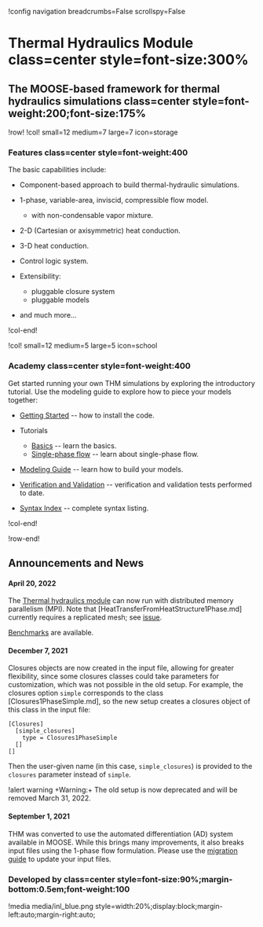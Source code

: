 !config navigation breadcrumbs=False scrollspy=False

# Thermal Hydraulics Module class=center style=font-size:300%

## The MOOSE-based framework for thermal hydraulics simulations class=center style=font-weight:200;font-size:175%


!row!
!col! small=12 medium=7 large=7 icon=storage

### Features class=center style=font-weight:400

The basic capabilities include:

- Component-based approach to build thermal-hydraulic simulations.
- 1-phase, variable-area, inviscid, compressible flow model.

  - with non-condensable vapor mixture.

- 2-D (Cartesian or axisymmetric) heat conduction.
- 3-D heat conduction.
- Control logic system.
- Extensibility:

  - pluggable closure system
  - pluggable models

- and much more...

!col-end!

!col! small=12 medium=5 large=5 icon=school

### Academy class=center style=font-weight:400

Get started running your own THM simulations by exploring the introductory tutorial.
Use the modeling guide to explore how to piece your models together:

- [Getting Started](getting_started.md) -- how to install the code.
- Tutorials

  - [Basics](tutorials/basics/index.md) -- learn the basics.
  - [Single-phase flow](tutorials/single_phase_flow/index.md) -- learn about single-phase flow.

- [Modeling Guide](modeling_guide/index.md) -- learn how to build your models.
- [Verification and Validation](v_and_v/index.md) -- verification and validation tests performed to date.
- [Syntax Index](syntax/index.md) -- complete syntax listing.

!col-end!

!row-end!

## Announcements and News

#### April 20, 2022

The [Thermal hydraulics module](modules/thermal_hydraulics/index.md) can now run with distributed memory parallelism (MPI).
Note that [HeatTransferFromHeatStructure1Phase.md] currently requires a replicated mesh; see [issue](https://github.com/idaholab/moose/issues/20798).

[Benchmarks](https://thm-benchmarks.readthedocs.io/en/latest/index.html) are available.


#### December 7, 2021

Closures objects are now created in the input file, allowing for greater flexibility,
since some closures classes could take parameters for customization, which was
not possible in the old setup. For example, the closures option `simple` corresponds
to the class [Closures1PhaseSimple.md], so the new setup creates a closures object
of this class in the input file:

```
[Closures]
  [simple_closures]
    type = Closures1PhaseSimple
  []
[]
```

Then the user-given name (in this case, `simple_closures`) is provided to the
`closures` parameter instead of `simple`.

!alert warning
+Warning:+ The old setup is now deprecated and will be removed March 31, 2022.

####  September 1, 2021

THM was converted to use the automated differentiation (AD) system available in MOOSE.
While this brings many improvements, it also breaks input files using the 1-phase flow formulation.
Please use the [migration guide](howto/thm_ad_migration_guide.md) to update your input files.


### Developed by class=center style=font-size:90%;margin-bottom:0.5em;font-weight:100

!media media/inl_blue.png style=width:20%;display:block;margin-left:auto;margin-right:auto;
